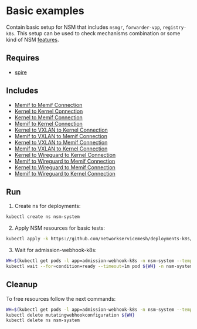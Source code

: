 # Basic examples

Contain basic setup for NSM that includes `nsmgr`, `forwarder-vpp`, `registry-k8s`. This setup can be used to check mechanisms combination or some kind of NSM [features](../features).

## Requires

- [spire](../spire/single_cluster/)

## Includes

- [Memif to Memif Connection](../use-cases/Memif2Memif)
- [Kernel to Kernel Connection](../use-cases/Kernel2Kernel)
- [Kernel to Memif Connection](../use-cases/Kernel2Memif)
- [Memif to Kernel Connection](../use-cases/Memif2Kernel)
- [Kernel to VXLAN to Kernel Connection](../use-cases/Kernel2Vxlan2Kernel)
- [Memif to VXLAN to Memif Connection](../use-cases/Memif2Vxlan2Memif)
- [Kernel to VXLAN to Memif Connection](../use-cases/Kernel2Vxlan2Memif)
- [Memif to VXLAN to Kernel Connection](../use-cases/Memif2Vxlan2Kernel)
- [Kernel to Wireguard to Kernel Connection](../use-cases/Kernel2Wireguard2Kernel)
- [Memif to Wireguard to Memif Connection](../use-cases/Memif2Wireguard2Memif)
- [Kernel to Wireguard to Memif Connection](../use-cases/Kernel2Wireguard2Memif)
- [Memif to Wireguard to Kernel Connection](../use-cases/Memif2Wireguard2Kernel)

## Run

1. Create ns for deployments:
```bash
kubectl create ns nsm-system
```

2. Apply NSM resources for basic tests:

```bash
kubectl apply -k https://github.com/networkservicemesh/deployments-k8s/examples/basic?ref=325a330215e778dc8ade6b770fd46fc927bf0358
```

3. Wait for admission-webhook-k8s:

```bash
WH=$(kubectl get pods -l app=admission-webhook-k8s -n nsm-system --template '{{range .items}}{{.metadata.name}}{{"\n"}}{{end}}')
kubectl wait --for=condition=ready --timeout=1m pod ${WH} -n nsm-system
```

## Cleanup

To free resources follow the next commands:

```bash
WH=$(kubectl get pods -l app=admission-webhook-k8s -n nsm-system --template '{{range .items}}{{.metadata.name}}{{"\n"}}{{end}}')
kubectl delete mutatingwebhookconfiguration ${WH}
kubectl delete ns nsm-system
```
